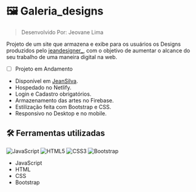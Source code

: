 # :framed_picture: Galeria_designs

> Desenvolvido Por: Jeovane Lima  

Projeto de um site que armazena e exibe para os usuários os Designs produzidos pelo [jeandesigner_](https://www.instagram.com/jeandesigner__/), com o objetivo de aumentar o alcance do seu trabalho de uma maneira digital na web. 


-  [ ]  Projeto em Andamento
* Disponível em [JeanSilva](https://jeansilva.netlify.app/).
* Hospedado no Netlify.
* Login e Cadastro obrigatórios.
* Armazenamento das artes no Firebase.
* Estilização feita com Bootstrap e CSS.
* Responsivo no Desktop e no mobile.


## :hammer_and_wrench: Ferramentas utilizadas

![JavaScript](https://img.shields.io/badge/JavaScript-F7DF1E?style=for-the-badge&logo=javascript&logoColor=black)
![HTML5](https://img.shields.io/badge/HTML5-E34F26?style=for-the-badge&logo=html5&logoColor=white)
![CSS3](https://img.shields.io/badge/CSS3-1572B6?style=for-the-badge&logo=css3&logoColor=white)
![Bootstrap](https://img.shields.io/badge/Bootstrap-563D7C?style=for-the-badge&logo=bootstrap&logoColor=white)

* JavaScript
* HTML
* CSS
* Bootstrap

 
